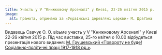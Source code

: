 ```yaml
---
title: Участь у V "Книжковому Арсеналі" у Києві, 22-26 квітня 2015 р.
image:
  alt: Грамота, отримана за «Українські деревляні церкви» М. Драґана
---
```


Видавець Савчук О. О. візьме участь у V "Книжковому Арсеналі" у Києві 22-26 квітня 2015 р. 
Під час виставки, 25-го квітня о 10.00 відбудеться презентація 
нового видання: [М. Грушевський «Повороту не буде! Соціально-політичні праці 1917-1918 рр.»](/books/grushevskyj-povorotu-ne-bude). 
